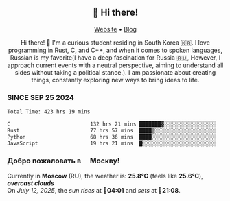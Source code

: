 <h2 align="center">👋 Hi there!</h2>
<p align="center">
  <a href="https://urdekcah.ru">Website</a> •
  <a href="https://urdekcah.blog">Blog</a>
</p>

<p align="center">
  Hi there! 👋 I'm a curious student residing in South Korea 🇰🇷. I love programming in Rust, C, and C++, and when it comes to spoken languages, Russian is my favorite(I have a deep fascination for Russia 🇷🇺, However, I approach current events with a neutral perspective, aiming to understand all sides without taking a political stance.). I am passionate about creating things, constantly exploring new ways to bring ideas to life.
</p>

### SINCE SEP 25 2024
<!--START_SECTION:waka-->
<!--LAST_WAKA_UPDATE:2025-07-11 18:09:46-->
```txt
Total Time: 423 hrs 19 mins

C                          132 hrs 21 mins ███████▓░░░░░░░░░░░░░░░░░   30.42 %
Rust                       77 hrs 57 mins  ████▒░░░░░░░░░░░░░░░░░░░░   17.92 %
Python                     68 hrs 36 mins  ████░░░░░░░░░░░░░░░░░░░░░   15.77 %
JavaScript                 19 hrs 21 mins  █░░░░░░░░░░░░░░░░░░░░░░░░   04.45 %
```
<!--END_SECTION:waka-->

<h3>Добро пожаловать в <img src="https://cdn-icons-png.flaticon.com/512/197/197408.png" width="13"/> Москву!</h3>

<!--START_SECTION:weather:moscow-->
<!--LAST_WEATHER_UPDATE:2025-07-12 03:34:09-->
Currently in **Moscow** (RU), the weather is: **25.8°C** (feels like **25.6°C**), ***overcast clouds***<br/>
On *July 12, 2025*, the *sun rises* at 🌅**04:01** and *sets* at 🌇**21:08**.
<!--END_SECTION:weather-->
